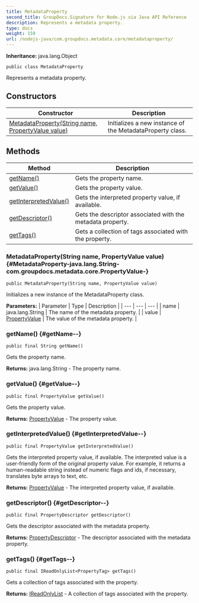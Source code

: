 ```yaml
---
title: MetadataProperty
second_title: GroupDocs.Signature for Node.js via Java API Reference
description: Represents a metadata property.
type: docs
weight: 159
url: /nodejs-java/com.groupdocs.metadata.core/metadataproperty/
---
```

**Inheritance:**
java.lang.Object
```
public class MetadataProperty
```

Represents a metadata property.
## Constructors

| Constructor | Description |
| --- | --- |
| [MetadataProperty(String name, PropertyValue value)](#MetadataProperty-java.lang.String-com.groupdocs.metadata.core.PropertyValue-) | Initializes a new instance of the  MetadataProperty  class. |
## Methods

| Method | Description |
| --- | --- |
| [getName()](#getName--) | Gets the property name. |
| [getValue()](#getValue--) | Gets the property value. |
| [getInterpretedValue()](#getInterpretedValue--) | Gets the interpreted property value, if available. |
| [getDescriptor()](#getDescriptor--) | Gets the descriptor associated with the metadata property. |
| [getTags()](#getTags--) | Gets a collection of tags associated with the property. |
### MetadataProperty(String name, PropertyValue value) {#MetadataProperty-java.lang.String-com.groupdocs.metadata.core.PropertyValue-}
```
public MetadataProperty(String name, PropertyValue value)
```


Initializes a new instance of the  MetadataProperty  class.

**Parameters:**
| Parameter | Type | Description |
| --- | --- | --- |
| name | java.lang.String | The name of the metadata property. |
| value | [PropertyValue](../../com.groupdocs.metadata.core/propertyvalue) | The value of the metadata property. |

### getName() {#getName--}
```
public final String getName()
```


Gets the property name.

**Returns:**
java.lang.String - The property name.
### getValue() {#getValue--}
```
public final PropertyValue getValue()
```


Gets the property value.

**Returns:**
[PropertyValue](../../com.groupdocs.metadata.core/propertyvalue) - The property value.
### getInterpretedValue() {#getInterpretedValue--}
```
public final PropertyValue getInterpretedValue()
```


Gets the interpreted property value, if available. The interpreted value is a user-friendly form of the original property value. For example, it returns a human-readable string instead of numeric flags and ids, if necessary, translates byte arrays to text, etc.

**Returns:**
[PropertyValue](../../com.groupdocs.metadata.core/propertyvalue) - The interpreted property value, if available.
### getDescriptor() {#getDescriptor--}
```
public final PropertyDescriptor getDescriptor()
```


Gets the descriptor associated with the metadata property.

**Returns:**
[PropertyDescriptor](../../com.groupdocs.metadata.core/propertydescriptor) - The descriptor associated with the metadata property.
### getTags() {#getTags--}
```
public final IReadOnlyList<PropertyTag> getTags()
```


Gets a collection of tags associated with the property.

**Returns:**
[IReadOnlyList](../../com.groupdocs.metadata.core/ireadonlylist) - A collection of tags associated with the property.
